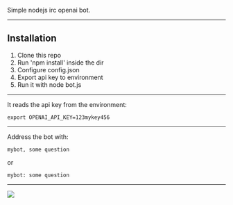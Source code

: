 Simple nodejs irc openai bot.

---

## Installation

1) Clone this repo
2) Run 'npm install' inside the dir
3) Configure config.json
4) Export api key to environment
3) Run it with node bot.js

---

It reads the api key from the environment:

`export OPENAI_API_KEY=123mykey456`

---

Address the bot with:

`mybot, some question`

or 

`mybot: some question`

---

![](https://i.imgur.com/H9yo8Jt.jpg)